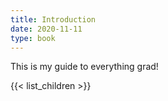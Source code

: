 ```yaml
---
title: Introduction
date: 2020-11-11
type: book
---
```


This is my guide to everything grad!

{{< list_children >}}
